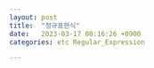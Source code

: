 ```yaml
---
layout: post
title:  "정규표현식"
date:   2023-03-17 00:16:26 +0900
categories: etc Regular_Expression

---
```


